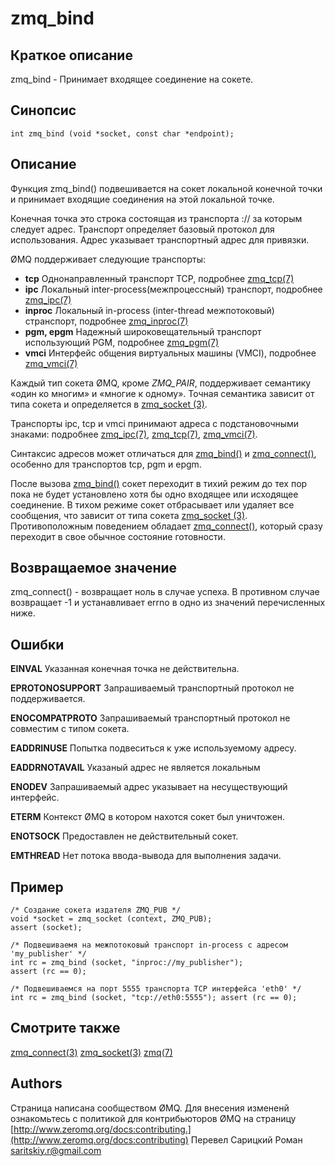 # zmq_bind

## Краткое описание
zmq_bind - Принимает входящее соединение на сокете.

## Синопсис
```
int zmq_bind (void *socket, const char *endpoint);
```

## Описание
Функция zmq_bind() подвешивается на сокет локальной конечной точки и принимает входящие соединения на этой локальной точке.

Конечная точка это строка состоящая из транспорта :// за которым следует адрес. Транспорт определяет базовый протокол для использования. Адрес указывает транспортный адрес для привязки.

ØMQ поддерживает следующие транспорты:

- **tcp**
	Однонаправленный транспорт TCP, подробнее [zmq_tcp(7)](zmq_tcp.md)
- **ipc**
	Локальный inter-process(межпроцессный) транспорт, подробнее [zmq_ipc(7)](zmq_ipcю.md)
- **inproc**
	Локальный in-process (inter-thread межпотоковый) странспорт, подробнее [zmq_inproc(7)](zmq_inproc.md)
- **pgm, epgm**
	Надежный широковещательный транспорт использующий PGM, подробнее [zmq_pgm(7)](zmq_pgm.md)
- **vmci**
	Интерфейс общения виртуальных машины (VMCI), подробнее [zmq_vmci(7)](zmq_vmci.md)

Каждый тип сокета ØMQ, кроме *ZMQ_PAIR*, поддерживает семантику «один ко многим» и «многие к одному». Точная семантика зависит от типа сокета и определяется в [zmq_socket (3)](zmq_socket.md).

Транспорты ipc, tcp и vmci принимают адреса с подстановочными знаками: подробнее [zmq_ipc(7)](zmq_ipc.md), [zmq_tcp(7)](zmq_tcp.md), [zmq_vmci(7)](zmq_tcp.md).

Cинтаксис адресов может отличаться для [zmq_bind()](zmq_bind.md) и [zmq_connect()](zmq_connect.md), особенно для транспортов tcp, pgm и epgm.

После вызова [zmq_bind()](zmq_bind.md) сокет переходит в тихий режим до тех пор пока не будет установлено хотя бы одно входящее или исходящее соединение. В тихом режиме сокет отбрасывает или удаляет все сообщения, что зависит от типа сокета [zmq_socket (3)](zmq_socket.md). Противоположным поведением обладает [zmq_connect()](zmq_connect.md), который сразу переходит в свое обычное состояние готовности.

## Возвращаемое значение
zmq_connect() - возвращает ноль в случае успеха. В противном случае возвращает -1 и устанавливает errno в одно из значений перечисленных ниже.

## Ошибки

**EINVAL**
	Указанная конечная точка не действительна.

**EPROTONOSUPPORT**
	Запрашиваемый транспортный протокол не поддерживается.

**ENOCOMPATPROTO**
	Запрашиваемый транспортный протокол не совместим с типом сокета.

**EADDRINUSE**
	Попытка подвеситься к уже используемому адресу.

**EADDRNOTAVAIL**
	Указаный адрес не является локальным

**ENODEV**
	Запрашиваемый адрес указывает на несуществующий интерфейс.

**ETERM**
	Контекст ØMQ в котором нахотся сокет был уничтожен.

**ENOTSOCK**
	Предоставлен не действительный сокет.

**EMTHREAD**
Нет потока ввода-вывода для выполнения задачи.

## Пример

```
/* Создание сокета издателя ZMQ_PUB */
void *socket = zmq_socket (context, ZMQ_PUB);
assert (socket);

/* Подвешиваемя на межпотоковый транспорт in-process с адресом 'my_publisher' */
int rc = zmq_bind (socket, "inproc://my_publisher");
assert (rc == 0);

/* Подвешиваемся на порт 5555 транспорта TCP интерфейса 'eth0' */
int rc = zmq_bind (socket, "tcp://eth0:5555"); assert (rc == 0);
```

## Смотрите также
[zmq_connect(3)](zmq_connect.md) [zmq_socket(3)](zmq_socket.md) [zmq(7)](zmq.md)

## Authors
Страница написана сообществом ØMQ. Для внесения измененй ознакомьтесь с политикой для контрибьюторов ØMQ на страницу [http://www.zeromq.org/docs:contributing.](http://www.zeromq.org/docs:contributing)
Перевел Сарицкий Роман <saritskiy.r@gmail.com>